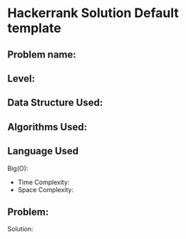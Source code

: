 # Hackerrank Solution Default template
Problem name: 
-
Level:
-
Data Structure Used:
-
Algorithms Used:
-
Language Used
-
Big(O):
  - Time Complexity:
  - Space Complexity:

Problem:
-
Solution: 
